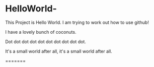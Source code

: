 # HelloWorld-
This Project is Hello World.
I am trying to work out how to use github!

I have a lovely bunch of coconuts. 

Dot dot dot dot dot dot dot dot dot dot.

It's a small world after all, it's a small world after all.

=======

